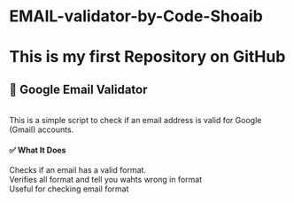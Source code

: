 # EMAIL-validator-by-Code-Shoaib
<h1>This is my first Repository on GitHub</h1>
<h2>📧 Google Email Validator</h2>
<br>
This is a simple script to check if an email address is valid  for Google (Gmail) accounts.
<h4><b>✅ What It Does</b> </h4>
Checks if an email has a valid format.
<br>
Verifies all format and tell you wahts wrong in format
<br>
Useful for checking email format


